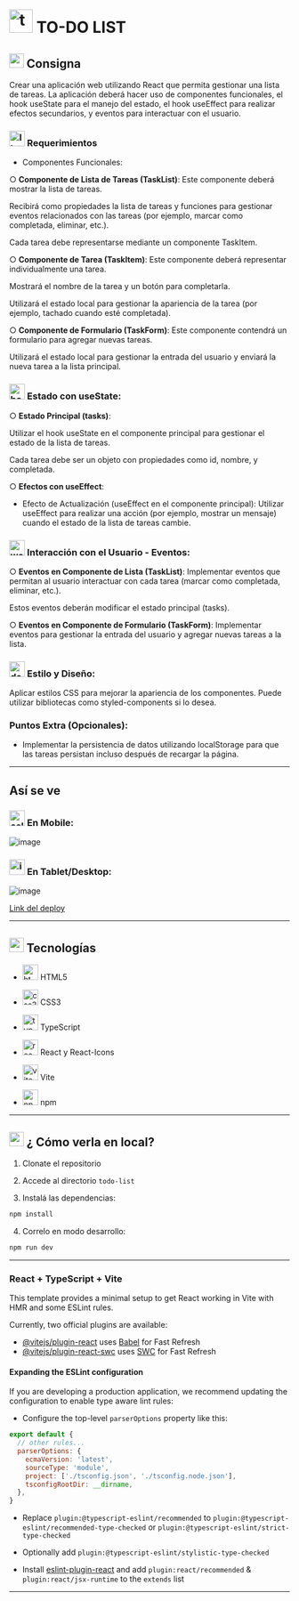 # <img src="https://img.icons8.com/nolan/42/tasklist.png" width="42" alt="to do list"/> TO-DO LIST



## <img width="26" height="26" src="https://img.icons8.com/external-flatart-icons-flat-flatarticons/26/external-note-pad-user-interface-flatart-icons-flat-flatarticons.png" alt="note pad"/> Consigna

Crear una aplicación web utilizando React que permita gestionar una lista de tareas. La aplicación deberá hacer uso de componentes funcionales, el hook useState para el manejo del estado, el hook useEffect para realizar efectos secundarios, y eventos para interactuar con el usuario.

### <img width="28" height="28" src="https://img.icons8.com/color/28/list.png" alt="list"/> Requerimientos

- Componentes Funcionales:

○ **Componente de Lista de Tareas (TaskList)**: Este componente deberá mostrar la lista de tareas. 

Recibirá como propiedades la lista de tareas y funciones para gestionar eventos relacionados con las tareas (por ejemplo, marcar como completada, eliminar, etc.).

Cada tarea debe representarse mediante un componente TaskItem.

○ **Componente de Tarea (TaskItem)**: Este componente deberá representar individualmente una tarea.

Mostrará el nombre de la tarea y un botón para completarla.

Utilizará el estado local para gestionar la apariencia de la tarea (por ejemplo, tachado
cuando esté completada).

○ **Componente de Formulario (TaskForm)**: Este componente contendrá un formulario para agregar nuevas tareas.

Utilizará el estado local para gestionar la entrada del usuario y enviará la nueva tarea a la lista principal.

### <img width="28" height="28" src="https://img.icons8.com/external-justicon-flat-justicon/28/external-hook-pirates-justicon-flat-justicon.png" alt="hook"/> Estado con useState:

○ **Estado Principal (tasks)**:

Utilizar el hook useState en el componente principal para gestionar el estado de la lista
de tareas.

Cada tarea debe ser un objeto con propiedades como id, nombre, y completada.

○ **Efectos con useEffect**:

- Efecto de Actualización (useEffect en el componente principal): Utilizar useEffect para realizar una acción (por ejemplo, mostrar un mensaje) cuando el estado de la lista de tareas cambie.

### <img width="28" height="28" src="https://img.icons8.com/cotton/28/webpage-click.png" alt="webpage-click"/> Interacción con el Usuario - Eventos:

○ **Eventos en Componente de Lista (TaskList)**: Implementar eventos que permitan al usuario interactuar con cada tarea (marcar como completada, eliminar, etc.).

Estos eventos deberán modificar el estado principal (tasks).

○ **Eventos en Componente de Formulario (TaskForm)**: Implementar eventos para gestionar la entrada del usuario y agregar nuevas tareas a la lista.

### <img width="28" height="28" src="https://img.icons8.com/cute-clipart/28/design.png" alt="design"/> Estilo y Diseño:

Aplicar estilos CSS para mejorar la apariencia de los componentes. Puede utilizar bibliotecas como styled-components si lo desea.

### Puntos Extra (Opcionales):

- Implementar la persistencia de datos utilizando localStorage para que las tareas
persistan incluso después de recargar la página.


---

## Así se ve

### <img width="28" height="28" src="https://img.icons8.com/cute-clipart/28/cell-phone.png" alt="cell-phone"/> En Mobile:

![image](https://github.com/eugenia1984/desarrollador-web-con-react/assets/72580574/022ad5e0-fe36-4d5b-8842-a066a6494005)

### <img width="28" height="28" src="https://img.icons8.com/officel/28/ipad-pro.png" alt="ipad-pro"/> En Tablet/Desktop:

![image](https://github.com/eugenia1984/desarrollador-web-con-react/assets/72580574/2a332b9f-211f-4007-a8a5-60199b49acfe)

[Link del deploy](https://to-do-list-mec.netlify.app/)

---

## <img width="26" height="26" src="https://img.icons8.com/fluency/26/monitor--v1.png" alt="monitor"/> Tecnologías

- <img width="28" height="28" src="https://img.icons8.com/color/28/html-5--v1.png" alt="html5"/> HTML5

- <img width="28" height="28" src="https://img.icons8.com/color/28/css3.png" alt="css3"/> CSS3

- <img width="28" height="28" src="https://img.icons8.com/color/28/typescript.png" alt="typescript"/> TypeScript

- <img width="28" height="28" src="https://img.icons8.com/office/28/react.png" alt="react"/> React y React-Icons

- <img width="28" height="28" src="https://img.icons8.com/color/28/vite.png" alt="vite"/> Vite

- <img width="28" height="28" src="https://img.icons8.com/color/28/npm.png" alt="npm"/> npm

---


## <img width="26" height="26" src="https://img.icons8.com/office/26/command-line.png" alt="command line"/> ¿ Cómo verla en local?

1. Clonate el repositorio

2. Accede al directorio `todo-list`

3. Instalá las dependencias:

```BASH
npm install
```

4. Correlo en modo desarrollo:

```BASH
npm run dev
```

---
### React + TypeScript + Vite

This template provides a minimal setup to get React working in Vite with HMR and some ESLint rules.

Currently, two official plugins are available:

- [@vitejs/plugin-react](https://github.com/vitejs/vite-plugin-react/blob/main/packages/plugin-react/README.md) uses [Babel](https://babeljs.io/) for Fast Refresh
- [@vitejs/plugin-react-swc](https://github.com/vitejs/vite-plugin-react-swc) uses [SWC](https://swc.rs/) for Fast Refresh

#### Expanding the ESLint configuration

If you are developing a production application, we recommend updating the configuration to enable type aware lint rules:

- Configure the top-level `parserOptions` property like this:

```js
export default {
  // other rules...
  parserOptions: {
    ecmaVersion: 'latest',
    sourceType: 'module',
    project: ['./tsconfig.json', './tsconfig.node.json'],
    tsconfigRootDir: __dirname,
  },
}
```

- Replace `plugin:@typescript-eslint/recommended` to `plugin:@typescript-eslint/recommended-type-checked` or `plugin:@typescript-eslint/strict-type-checked`

- Optionally add `plugin:@typescript-eslint/stylistic-type-checked`

- Install [eslint-plugin-react](https://github.com/jsx-eslint/eslint-plugin-react) and add `plugin:react/recommended` & `plugin:react/jsx-runtime` to the `extends` list

---
